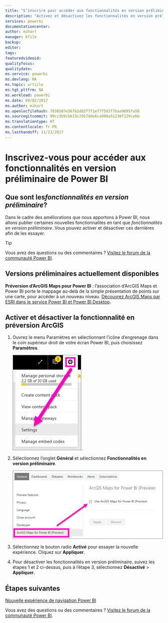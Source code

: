 ```yaml
---
title: "S’inscrire pour accéder aux fonctionnalités en version préliminaire"
description: "Activez et désactivez les fonctionnalités en version préliminaire de Power BI."
services: powerbi
documentationcenter: 
author: mihart
manager: kfile
backup: 
editor: 
tags: 
featuredvideoid: 
qualityfocus: 
qualitydate: 
ms.service: powerbi
ms.devlang: NA
ms.topic: article
ms.tgt_pltfrm: NA
ms.workload: powerbi
ms.date: 09/02/2017
ms.author: mihart
ms.openlocfilehash: 7038587e567b2d8377f1ef77583f7baa9695fa58
ms.sourcegitcommit: 99cc3b9cb615c2957dde6ca908a51238f129cebb
ms.translationtype: HT
ms.contentlocale: fr-FR
ms.lasthandoff: 11/13/2017
---
```

# <a name="opt-in-for-power-bi-preview-features"></a>Inscrivez-vous pour accéder aux fonctionnalités en version préliminaire de Power BI
## <a name="what-are-preview-features"></a>Que sont les*fonctionnalités en version préliminaire*?
Dans le cadre des améliorations que nous apportons à Power BI, nous allons publier certaines nouvelles fonctionnalités en tant que *fonctionnalités en version préliminaire*. Vous pouvez activer et désactiver ces dernières afin de les essayer.

> [!TIP]
> Vous avez des questions ou des commentaires ? [Visitez le forum de la communauté Power BI](http://community.powerbi.com/t5/Navigation-Preview-Forum/bd-p/NavigationPreview).
> 
> 

## <a name="current-previews-available"></a>Versions préliminaires actuellement disponibles
**Préversion d’ArcGIS Maps pour Power BI** : l’association d’ArcGIS Maps et Power BI porte le mappage au-delà de la simple présentation de points sur une carte, pour accéder à un nouveau niveau.
[Découvrez ArcGIS Maps par ESRI dans le service Power BI et Power BI Desktop](power-bi-visualization-arcgis.md).

## <a name="turn-the-arcgis-preview-feature-on-and-off"></a>Activer et désactiver la fonctionnalité en préversion ArcGIS
1. Ouvrez le menu Paramètres en sélectionnant l’icône d’engrenage dans le coin supérieur droit de votre écran Power BI, puis choisissez **Paramètres**.
   
   ![](media/service-preview-features/power-bi-settings.png).
2. Sélectionnez l’onglet **Général** et sélectionnez **Fonctionnalités en version préliminaire**.
   
   ![](media/service-preview-features/power-bi-preview-arcgis.png)
3. Sélectionnez le bouton radio **Activé** pour essayer la nouvelle expérience. Cliquez sur **Appliquer**.
4. Pour désactiver les fonctionnalités en version préliminaire, suivez les étapes 1 et 2 ci-dessus, puis à l’étape 3, sélectionnez **Désactivé** > **Appliquer**.

## <a name="next-steps"></a>Étapes suivantes
[Nouvelle expérience de navigation Power BI](service-the-new-power-bi-experience.md)

Vous avez des questions ou des commentaires ? [Visitez le forum de la communauté Power BI](http://community.powerbi.com/t5/Navigation-Preview-Forum/bd-p/NavigationPreview).

